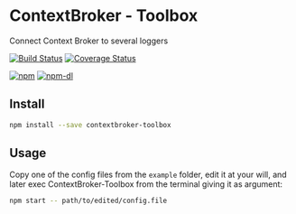 ContextBroker - Toolbox
=======================
Connect Context Broker to several loggers

[![Build Status](https://travis-ci.org/piranna/contextbroker-toolbox.svg?branch=master)](https://travis-ci.org/piranna/contextbroker-toolbox)
[![Coverage Status](https://coveralls.io/repos/github/piranna/contextbroker-toolbox/badge.svg?branch=master)](https://coveralls.io/github/piranna/contextbroker-toolbox?branch=master)

[![npm](https://nodei.co/npm/contextbroker-toolbox.png?downloads=true&downloadRank=true&stars=true)](https://www.npmjs.com/package/contextbroker-toolbox)
[![npm-dl](https://nodei.co/npm-dl/contextbroker-toolbox.png?height=2)](https://www.npmjs.com/package/contextbroker-toolbox)

## Install

```sh
npm install --save contextbroker-toolbox
```

## Usage

Copy one of the config files from the `example` folder, edit it at your will,
and later exec ContextBroker-Toolbox from the terminal giving it as argument:

```sh
npm start -- path/to/edited/config.file
```
